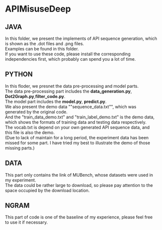 # APIMisuseDeep

## JAVA 
In this folder, we present the implements of API sequence generation, which is shown as the .dot files and .png files.   
Examples can be found in this folder.  
If you want to use these code, please install the corresponding independencies first, which probably can spend you a lot of time.  
## PYTHON
In this floder, we presnet the data pre-processing and model parts.  
The data pre-processing part includes the **data_generation.py**, **Dot2Graph.py**,**filter_code.py**.  
The model part includes the **model.py**, **predict.py**.  
We also present the demo data ""sequence_data.txt"", which was generated by the original code.   
And the "train_data_demo.txt" and "train_label_demo.txt" is the demo data, which shows the formats of training data and testing data respectively.  
The vocab.txt is depend on your own generated API sequence data, and this file is also the demo.  
(Due to lack of maintain for a long period, the experiment data has been missed for some part. I have tried my best to illustrate the demo of those missing parts.)  
## DATA
This part only contains the link of MUBench, whose datasets were used in my experiment.    
The data could be rather large to download, so please pay attention to the space occupied by the download location.    
## NGRAM
This part of code is one of the baseline of my experience, please feel free to use it if necessary.    

